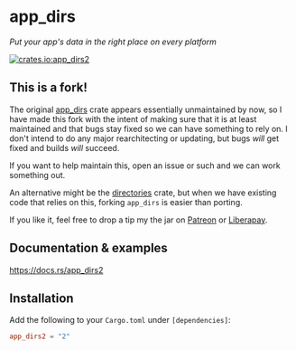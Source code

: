 # app_dirs
*Put your app's data in the right place on every platform*

[![crates.io:app_dirs2](https://img.shields.io/crates/v/app_dirs2.svg?label=crates.io%3A%20app_dirs2)](https://crates.io/crates/app_dirs2)

## This is a fork!

The original [app_dirs](https://crates.io/crates/app_dirs) crate appears essentially unmaintained
by now, so I have made this fork with the intent of making sure that it is at least maintained
and that bugs stay fixed so we can have something to rely on.  I don't intend to do any major
rearchitecting or updating, but bugs *will* get fixed and builds *will* succeed.

If you want to help maintain this, open an issue or such and we can work something out.

An alternative might be the [directories](https://crates.io/crates/directories) crate,
but when we have existing code that relies on this, forking `app_dirs` is easier than porting.

If you like it, feel free to drop a tip my the jar on [Patreon](https://www.patreon.com/icefox) or
[Liberapay](https://liberapay.com/icefox).

## Documentation & examples
https://docs.rs/app_dirs2

## Installation
Add the following to your `Cargo.toml` under `[dependencies]`:

```toml
app_dirs2 = "2"
```
